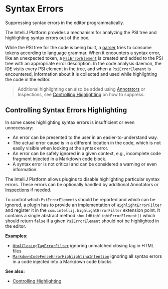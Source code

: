 # Syntax Errors

<!-- Copyright 2000-2022 JetBrains s.r.o. and other contributors. Use of this source code is governed by the Apache 2.0 license that can be found in the LICENSE file. -->

<link-summary>Suppressing syntax errors in the editor programmatically.</link-summary>

The IntelliJ Platform provides a mechanism for analyzing the PSI tree and highlighting syntax errors out of the box.

While the PSI tree for the code is being built, a [parser](implementing_parser_and_psi.md) tries to consume tokens according to language grammar.
When it encounters a syntax error, like an unexpected token, a [`PsiErrorElement`](%gh-ic%/platform/core-api/src/com/intellij/psi/PsiErrorElement.java) is created and added to the PSI tree with an appropriate error description.
In the code analysis daemon, the IDE visits every PSI element in the tree, and when a `PsiErrorElement` is encountered, information about it is collected and used while highlighting the code in the editor.

> Additional highlighting can also be added using [Annotators](syntax_highlighting_and_error_highlighting.md#syntax) or Inspections, see [Controlling Highlighting](controlling_highlighting.md) on how to suppress.

## Controlling Syntax Errors Highlighting

In some cases highlighting syntax errors is insufficient or even unnecessary:
- An error can be presented to the user in an easier-to-understand way.
- The actual error cause is in a different location in the code, which is not easily visible when looking at the syntax error.
- An error can be safely ignored in a given context, e.g., incomplete code fragment injected in a Markdown code block.
- A syntax error is not critical and can be considered a warning or even information.

The IntelliJ Platform allows plugins to disable highlighting particular syntax errors.
These errors can be optionally handled by additional Annotators or [Inspections](code_inspections.md) if needed.

To control which `PsiErrorElement`s should be reported and which can be ignored, a plugin has to provide an implementation of [`HighlightErrorFilter`](%gh-ic%/platform/analysis-api/src/com/intellij/codeInsight/highlighting/HighlightErrorFilter.java) and register it in the `com.intellij.highlightErrorFilter` extension point.
It contains a single abstract method `shouldHighlightErrorElement()` which should return `false` if a given `PsiErrorElement` should not be highlighted in the editor.

**Examples:**
- [`HtmlClosingTagErrorFilter`](%gh-ic%/xml/xml-analysis-impl/src/com/intellij/codeInsight/highlighting/HtmlClosingTagErrorFilter.java) ignoring unmatched closing tag in HTML files
- [`MarkdownCodeFenceErrorHighlightingIntention`](%gh-ic%/plugins/markdown/core/src/org/intellij/plugins/markdown/injection/MarkdownCodeFenceErrorHighlightingIntention.kt) ignoring all syntax errors in a code injected into a Markdown code blocks

**See also:**
- [Controlling Highlighting](controlling_highlighting.md)

